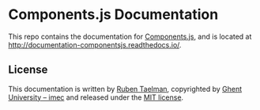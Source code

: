 # Components.js Documentation

This repo contains the documentation for [Components.js](https://github.com/LinkedSoftwareDependencies/Components.js),
and is located at http://documentation-componentsjs.readthedocs.io/.

## License
This documentation is written by [Ruben Taelman](http://www.rubensworks.net/),
copyrighted by [Ghent University – imec](http://idlab.ugent.be/)
and released under the [MIT license](http://opensource.org/licenses/MIT).

